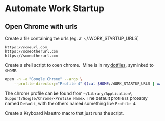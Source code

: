Automate Work Startup
===

Open Chrome with urls
---

Create a file containing the urls (eg. at ~/.WORK_STARTUP_URLS)

```
https://someurl.com
https://someotherurl.com
https://someotherurl.com
```

Create a shell script to open chrome. (Mine is in my                                                                   [dotfiles](https://github.com/dhth/dotfiles/tree/master/keyboard_maestro),
symlinked to `$HOME`.

```bash
open -n -a "Google Chrome" --args \
    --profile-directory="Profile 4" $(cat $HOME/.WORK_STARTUP_URLS | xargs)
```

The chrome profile can be found from `~/Library/Application\
Support/Google/Chrome/<Profile Name>`. The default profile is probably named
`Default`, with the others named something like `Profile 4`.

Create a Keyboard Maestro macro that just runs the script.
